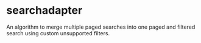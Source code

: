 # searchadapter
An algorithm to merge multiple paged searches into one paged and filtered search using custom unsupported filters.
